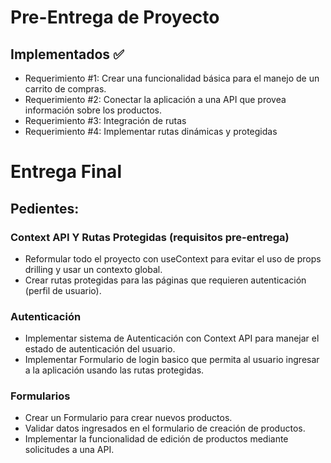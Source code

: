 # Pre-Entrega de Proyecto
## Implementados ✅
- Requerimiento #1: Crear una funcionalidad básica para el manejo de un carrito de compras. 
- Requerimiento #2: Conectar la aplicación a una API que provea información sobre los productos.
- Requerimiento #3: Integración de rutas
- Requerimiento #4: Implementar rutas dinámicas y protegidas

# Entrega Final
## Pedientes:
### Context API Y Rutas Protegidas (requisitos pre-entrega)
- Reformular todo el proyecto con useContext para evitar el uso de props drilling y usar un contexto global.
- Crear rutas protegidas para las páginas que requieren autenticación (perfil de usuario).

### Autenticación
- Implementar sistema de Autenticación con Context API para manejar el estado de autenticación del usuario.
- Implementar Formulario de login basico que permita al usuario ingresar a la aplicación usando las rutas protegidas.

### Formularios
- Crear un Formulario para crear nuevos productos.
- Validar datos ingresados en el formulario de creación de productos.
- Implementar la funcionalidad de edición de productos mediante solicitudes a una API.

